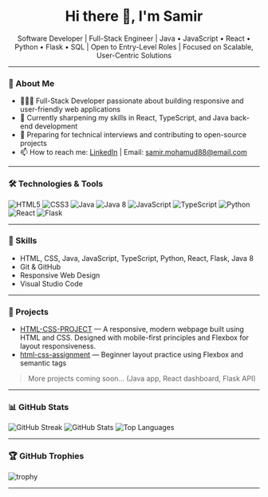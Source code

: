 <h1 align="center">Hi there 👋, I'm Samir</h1>

<p align="center">
  Software Developer | Full-Stack Engineer | Java • JavaScript • React • Python
  • Flask • SQL | Open to Entry-Level Roles | Focused on Scalable, User-Centric Solutions
</p>

---

### 🎯 About Me

- 👨🏾‍💻 Full-Stack Developer passionate about building responsive and user-friendly web applications  
- 🌱 Currently sharpening my skills in React, TypeScript, and Java back-end development  
- 🎯 Preparing for technical interviews and contributing to open-source projects  
- 📫 How to reach me: [LinkedIn](https://www.linkedin.com/in/SamiirDeveloper) | Email: samir.mohamud88@email.com

---

### 🛠️ Technologies & Tools

![HTML5](https://img.shields.io/badge/HTML5-E34F26?style=for-the-badge&logo=html5&logoColor=white)
![CSS3](https://img.shields.io/badge/CSS3-1572B6?style=for-the-badge&logo=css3&logoColor=white)
![Java](https://img.shields.io/badge/Java-ED8B00?style=for-the-badge&logo=java&logoColor=white)
![Java 8](https://img.shields.io/badge/Java%208-007396?style=for-the-badge&logo=java&logoColor=white)
![JavaScript](https://img.shields.io/badge/JavaScript-F7DF1E?style=for-the-badge&logo=javascript&logoColor=black)
![TypeScript](https://img.shields.io/badge/TypeScript-007ACC?style=for-the-badge&logo=typescript&logoColor=white)
![Python](https://img.shields.io/badge/Python-3670A0?style=for-the-badge&logo=python&logoColor=ffdd54)
![React](https://img.shields.io/badge/React-20232A?style=for-the-badge&logo=react&logoColor=61DAFB)
![Flask](https://img.shields.io/badge/Flask-000000?style=for-the-badge&logo=flask&logoColor=white)

---

### 💼 Skills

- HTML, CSS, Java, JavaScript, TypeScript, Python, React, Flask, Java 8  
- Git & GitHub  
- Responsive Web Design  
- Visual Studio Code  

---

### 🚀 Projects

- [HTML-CSS-PROJECT](https://github.com/SamiirDeveloper/html-css-project) — A responsive, modern webpage built using HTML and CSS. Designed with mobile-first principles and Flexbox for layout responsiveness.  
- [html-css-assignment](https://github.com/SamiirDeveloper/html-css-assignment) — Beginner layout practice using Flexbox and semantic tags  

> More projects coming soon... (Java app, React dashboard, Flask API)

---

### 📊 GitHub Stats

![GitHub Streak](https://github-readme-streak-stats.herokuapp.com?user=SamiirDeveloper&theme=dark)
![GitHub Stats](https://github-readme-stats.vercel.app/api?username=SamiirDeveloper&show_icons=true&theme=dark)
![Top Languages](https://github-readme-stats.vercel.app/api/top-langs/?username=SamiirDeveloper&layout=compact&theme=dark)

---

### 🏆 GitHub Trophies

![trophy](https://github-profile-trophy.vercel.app/?username=SamiirDeveloper&theme=darkhub)

---
